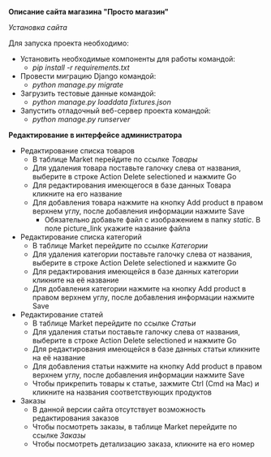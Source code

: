 **Описание сайта магазина "Просто магазин"**

*Установка сайта*

Для запуска проекта необходимо:
- Установить необходимые компоненты для работы командой: 
    * _pip install -r requirements.txt_
- Провести миграцию Django командой:
    * _python manage.py migrate_
- Загрузить тестовые данные командой:
    * _python manage.py loaddata fixtures.json_
- Запустить отладочный веб-сервер проекта командой:
    * _python manage.py runserver_

**Редактирование в интерфейсе администратора**

- Редактирование списка товаров
    * В таблице Market перейдите по ссылке _Товары_
    * Для удаления товара поставьте галочку слева от названия, выберите в строке Action Delete selectioned и нажмите Go
    * Для редактирования имеющегося в базе данных Товара кликните на его название
    * Для добавления товара нажмите на кнопку Add product в правом верхнем углу, после добавления информации нажмите Save
        * Обязательно добавьте файл с изображением в папку _static_. В поле picture_link укажите название файла
- Редактирование списка категорий
    * В таблице Market перейдите по ссылке _Категории_
    * Для удаления категории поставьте галочку слева от названия, выберите в строке Action Delete selectioned и нажмите Go
    * Для редактирования имеющейся в базе данных категории кликните на её название
    * Для добавления категории нажмите на кнопку Add product в правом верхнем углу, после добавления информации нажмите Save
- Редактирование статей
    * В таблице Market перейдите по ссылке _Статьи_
    * Для удаления статьи поставьте галочку слева от названия, выберите в строке Action Delete selectioned и нажмите Go
    * Для редактирования имеющейся в базе данных статьи кликните на её название
    * Для добавления статьи нажмите на кнопку Add product в правом верхнем углу, после добавления информации нажмите Save
    * Чтобы прикрепить товары к статье, зажмите Ctrl (Cmd на Mac) и кликните на названия соответствующих продуктов
- Заказы
    * В данной версии сайта отсутствует возможность редактирования заказов
    * Чтобы посмотреть заказы, в таблице Market перейдите по ссылке _Заказы_
    * Чтобы посмотреть детализацию заказа, кликните на его номер
